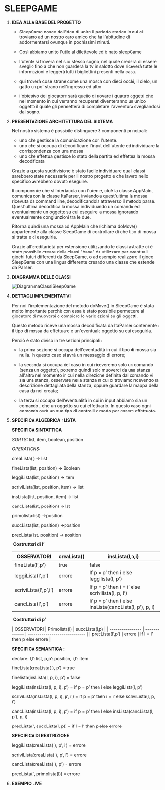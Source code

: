 # SLEEPGAME

1. **IDEA ALLA BASE DEL PROGETTO**

   - SleepGame nasce dall'idea di unire il periodo storico in cui ci troviamo ad un nostro caro amico che ha l'abitudine di addormentarsi ovunque in pochissimi minuti.

   - Così abbiamo unito l'utile al dilettevole ed è nato sleepGame

   - l'utente si troverà nel suo stesso sogno, nel quale crederà di essere sveglio fino a che non guarderà la tv in salotto dove riceverà tutte le informazioni e leggerà tutti i bigliettini presenti nella casa.

   - qui troverà cose strane come una mosca con dieci occhi, il cielo, un gatto un po' strano nell'ingresso ed altro

   - l'obiettivo del giocatore sarà quello di trovare i quattro oggetti che nel momento in cui verranno recuperati diventeranno un unico oggetto il quale gli permetterà di completare l'avventura svegliandosi dal sogno.

     

2. **PRESENTAZIONE ARCHITETTURA DEL SISTEMA**

   Nel nostro sistema è possibile distinguere 3 componenti principali:

   - uno che gestisce la comunicazione con l'utente.
   - uno che si occupa di decodificare l'input dell'utente ed individuare la corrispondenza con una mossa
   - uno che effettua gestisce lo stato della partita ed effettua la mossa decodificata

    Grazie a questa suddivisione è stato facile individuare quali classi sarebbero state necessarie per il nostro progetto e che lavoro nello specifico avrebbero dovuto eseguire.

   Il componente che si interfaccia con l'utente, cioè la classe AppMain, comunica con la classe ItaParser, inviando a quest'ultima la mossa ricevuta da command line, decodificandola attraverso il metodo parse.
   Quest'ultima decodifica la mossa individuando un comando ed eventualmente un oggetto su cui eseguire la mossa ignorando eventualmente congiunzioni tra le due.

   Ritorna quindi una mossa ad AppMain che richiama doMove() appartenente alla classe SleepGame di controllare di che tipo di mossa si tratta e di eseguirla. 

   Grazie all'ereditarietà per estensione utilizzando le classi astratte ci è stato possibile creare delle classi "base" da utilizzare per eventuali giochi futuri differenti da SleepGame, o ad esempio realizzare il gioco SleepGame con una lingua differente creando una classe che estende da Parser.

   

3. **DIAGRAMMA DELLE CLASSI**

   ![DiagrammaClassiSleepGame](../MAP/DiagrammaClassiSleepGame.jpg)

   

4. **DETTAGLI IMPLEMENTATIVI**

   Per noi l'implementazione del metodo doMove() in SleepGame è stata molto importante perchè con essa è stato possibile permettere al giocatore di muoversi e compiere le varie azioni su gli oggetti.

   Questo metodo riceve una mossa decodificata da ItaParser contenente : il tipo di mossa da effettuare e un'eventuale oggetto su cui eseguirla.

   Perciò è stato diviso in tre sezioni principali :

   - la prima sezione si occupa dell'eventualità in cui il tipo di mossa sia nulla. In questo caso si avrà un messaggio di errore;

   - la seconda si occupa del caso in cui riceveremo solo un comando (senza un oggetto), potremo quindi solo muoverci da una stanza all'altra nel momento in cui nella direzione definita dal comando vi sia una stanza, osservare nella stanza in cui ci troviamo ricevendo la descrizione dettagliata della stanza, oppure guardare la mappa della casa da noi creata;

   - la terza si occupa dell'eventualità in cui in input abbiamo sia un comando , che un oggetto su cui effettuarlo. In questo caso ogni comando avrà un suo tipo di controlli e modo per essere effettuato. 

   

5. **SPECIFICA ALGEBRICA : LISTA** 

   **SPECIFICA SINTATTICA**

   *SORTS:* list, item, boolean, position

   *OPERATIONS:*

   creaLista( )	-> list

   fineLista(list, position)	-> Boolean

   leggiLista(list, position)	-> item

   scriviLista(list, position, item)	-> list 

   insLista(list, position, item)	-> list

   cancLista(list, position)	->list

   primolista(list)	->position

   succLista(list, position)	->position

   precLista(list, position)	-> position

   ​                                    				   **Costruttori di l’**

   | OSSERVATORI           | creaLista() | insLista(l,p,i)                                           |
   | --------------------- | ----------- | --------------------------------------------------------- |
   | fineLista(l’,p’)      | true        | false                                                     |
   | leggiLista(l’,p’)     | errore      | If p = p’ then i else   leggilista(l, p’)                 |
   | scriviLista(l’,p’,i’) | errore      | If p = p’ then i = i’ else scrivilista(l,  p, i’)         |
   | cancLista(l’,p’)      | errore      | If p = p’ then l else   insLista(cancLista(l,  p’), p, i) |

   ​                         																										                       															**Costruttori di p’**

   | OSSERVATORI      | Primolista(l) | succLista(l,p)                |
| ---------------- | ------------- | ----------------------------- |
   | precLista(l’,p’) | errore        | If l  = l’ then p else errore |
   
   

   **SPECIFICA SEMANTICA :** 

   declare:    l,l’: list,   p,p’: position,    i,I’: item

   fineLista(creaLista( ), p’) = true

   finelista(insLista(l, p, i), p’) = false

   leggiLista(insLista(l, p, i), p’) = if p = p’ then i else leggiLista(l, p’)

   scriviLista(insLista(l, p, i), p’, i’) = if p = p’ then i = i’ else scriviLista(l, p, i’)

   cancLista(insLista(l, p, i), p’) = if p = p’ then l else insLista(cancLista(l, p’), p, i)

   precLista(l’, succLista(l, p)) = if l = l’ then p else errore

    

   **SPECIFICA DI RESTRIZIONE**

   leggiLista(creaLista( ), p’, i’) = errore

   scriviLista(creaLista( ), p’, i’) = errore

   cancLista(creaLista( ), p’) = errore

   precLista(l’, primolista(l)) = errore

   

6. **ESEMPIO LIVE**

   

